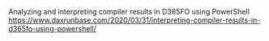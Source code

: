 Analyzing and interpreting compiler results in D365FO using PowerShell
https://www.daxrunbase.com/2020/03/31/interpreting-compiler-results-in-d365fo-using-powershell/
